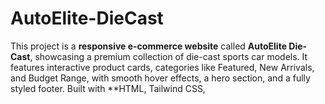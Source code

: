 # AutoElite-DieCast
This project is a **responsive e-commerce website** called **AutoElite Die-Cast**, showcasing a premium collection of die-cast sports car models. It features interactive product cards, categories like Featured, New Arrivals, and Budget Range, with smooth hover effects, a hero section, and a fully styled footer. Built with **HTML, Tailwind CSS,
